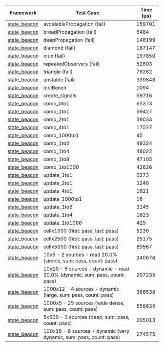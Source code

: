| Framework | Test Case | Time (μs) |
| --- | --- | --- |
| [state_beacon](https://github.com/jinyus/dart_beacon) | avoidablePropagation (fail) | 159701 |
| [state_beacon](https://github.com/jinyus/dart_beacon) | broadPropagation (fail) | 6484 |
| [state_beacon](https://github.com/jinyus/dart_beacon) | deepPropagation (fail) | 148199 |
| [state_beacon](https://github.com/jinyus/dart_beacon) | diamond (fail) | 187147 |
| [state_beacon](https://github.com/jinyus/dart_beacon) | mux (fail) | 197850 |
| [state_beacon](https://github.com/jinyus/dart_beacon) | repeatedObservers (fail) | 52803 |
| [state_beacon](https://github.com/jinyus/dart_beacon) | triangle (fail) | 79262 |
| [state_beacon](https://github.com/jinyus/dart_beacon) | unstable (fail) | 339843 |
| [state_beacon](https://github.com/jinyus/dart_beacon) | molBench | 1094 |
| [state_beacon](https://github.com/jinyus/dart_beacon) | create_signals | 69716 |
| [state_beacon](https://github.com/jinyus/dart_beacon) | comp_0to1 | 65373 |
| [state_beacon](https://github.com/jinyus/dart_beacon) | comp_1to1 | 59427 |
| [state_beacon](https://github.com/jinyus/dart_beacon) | comp_2to1 | 39033 |
| [state_beacon](https://github.com/jinyus/dart_beacon) | comp_4to1 | 17527 |
| [state_beacon](https://github.com/jinyus/dart_beacon) | comp_1000to1 | 45 |
| [state_beacon](https://github.com/jinyus/dart_beacon) | comp_1to2 | 49324 |
| [state_beacon](https://github.com/jinyus/dart_beacon) | comp_1to4 | 48022 |
| [state_beacon](https://github.com/jinyus/dart_beacon) | comp_1to8 | 47105 |
| [state_beacon](https://github.com/jinyus/dart_beacon) | comp_1to1000 | 42626 |
| [state_beacon](https://github.com/jinyus/dart_beacon) | update_1to1 | 6273 |
| [state_beacon](https://github.com/jinyus/dart_beacon) | update_2to1 | 3246 |
| [state_beacon](https://github.com/jinyus/dart_beacon) | update_4to1 | 1621 |
| [state_beacon](https://github.com/jinyus/dart_beacon) | update_1000to1 | 16 |
| [state_beacon](https://github.com/jinyus/dart_beacon) | update_1to2 | 3145 |
| [state_beacon](https://github.com/jinyus/dart_beacon) | update_1to4 | 1623 |
| [state_beacon](https://github.com/jinyus/dart_beacon) | update_1to1000 | 429 |
| [state_beacon](https://github.com/jinyus/dart_beacon) | cellx1000 (first: pass, last: pass) | 5230 |
| [state_beacon](https://github.com/jinyus/dart_beacon) | cellx2500 (first: pass, last: pass) | 25175 |
| [state_beacon](https://github.com/jinyus/dart_beacon) | cellx5000 (first: pass, last: pass) | 89567 |
| [state_beacon](https://github.com/jinyus/dart_beacon) | 10x5 - 2 sources - read 20.0% (simple, sum: pass, count: pass) | 240676 |
| [state_beacon](https://github.com/jinyus/dart_beacon) | 10x10 - 6 sources - dynamic - read 20.0% (dynamic, sum: pass, count: pass) | 207235 |
| [state_beacon](https://github.com/jinyus/dart_beacon) | 1000x12 - 4 sources - dynamic (large, sum: pass, count: pass) | 366538 |
| [state_beacon](https://github.com/jinyus/dart_beacon) | 1000x5 - 25 sources (wide dense, sum: pass, count: pass) | 558635 |
| [state_beacon](https://github.com/jinyus/dart_beacon) | 5x500 - 3 sources (deep, sum: pass, count: pass) | 205013 |
| [state_beacon](https://github.com/jinyus/dart_beacon) | 100x15 - 6 sources - dynamic (very dynamic, sum: pass, count: pass) | 274575 |
